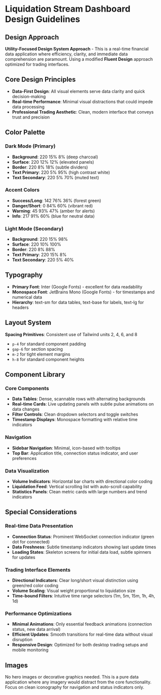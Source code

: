 # Liquidation Stream Dashboard Design Guidelines

## Design Approach
**Utility-Focused Design System Approach** - This is a real-time financial data application where efficiency, clarity, and immediate data comprehension are paramount. Using a modified **Fluent Design** approach optimized for trading interfaces.

## Core Design Principles
- **Data-First Design**: All visual elements serve data clarity and quick decision-making
- **Real-time Performance**: Minimal visual distractions that could impede data processing
- **Professional Trading Aesthetic**: Clean, modern interface that conveys trust and precision

## Color Palette

### Dark Mode (Primary)
- **Background**: 220 15% 8% (deep charcoal)
- **Surface**: 220 12% 12% (elevated panels)
- **Border**: 220 8% 18% (subtle dividers)
- **Text Primary**: 220 5% 95% (high contrast white)
- **Text Secondary**: 220 5% 70% (muted text)

### Accent Colors
- **Success/Long**: 142 76% 36% (forest green)
- **Danger/Short**: 0 84% 60% (vibrant red)
- **Warning**: 45 93% 47% (amber for alerts)
- **Info**: 217 91% 60% (blue for neutral data)

### Light Mode (Secondary)
- **Background**: 220 15% 98%
- **Surface**: 220 10% 100%
- **Border**: 220 8% 88%
- **Text Primary**: 220 15% 8%
- **Text Secondary**: 220 5% 40%

## Typography
- **Primary Font**: Inter (Google Fonts) - excellent for data readability
- **Monospace Font**: JetBrains Mono (Google Fonts) - for timestamps and numerical data
- **Hierarchy**: text-sm for data tables, text-base for labels, text-lg for headers

## Layout System
**Spacing Primitives**: Consistent use of Tailwind units 2, 4, 6, and 8
- `p-4` for standard component padding
- `gap-6` for section spacing
- `m-2` for tight element margins
- `h-8` for standard component heights

## Component Library

### Core Components
- **Data Tables**: Dense, scannable rows with alternating backgrounds
- **Real-time Cards**: Live updating panels with subtle pulse animations on data changes
- **Filter Controls**: Clean dropdown selectors and toggle switches
- **Timestamp Displays**: Monospace formatting with relative time indicators

### Navigation
- **Sidebar Navigation**: Minimal, icon-based with tooltips
- **Top Bar**: Application title, connection status indicator, and user preferences

### Data Visualization
- **Volume Indicators**: Horizontal bar charts with directional color coding
- **Liquidation Feed**: Vertical scrolling list with auto-scroll capability
- **Statistics Panels**: Clean metric cards with large numbers and trend indicators

## Special Considerations

### Real-time Data Presentation
- **Connection Status**: Prominent WebSocket connection indicator (green dot for connected)
- **Data Freshness**: Subtle timestamp indicators showing last update times
- **Loading States**: Skeleton screens for initial data load, subtle spinners for updates

### Trading Interface Elements
- **Directional Indicators**: Clear long/short visual distinction using green/red color coding
- **Volume Scaling**: Visual weight proportional to liquidation size
- **Time-bound Filters**: Intuitive time range selectors (1m, 5m, 15m, 1h, 4h, 1d)

### Performance Optimizations
- **Minimal Animations**: Only essential feedback animations (connection status, new data arrival)
- **Efficient Updates**: Smooth transitions for real-time data without visual disruption
- **Responsive Design**: Optimized for both desktop trading setups and mobile monitoring

## Images
No hero images or decorative graphics needed. This is a pure data application where any imagery would distract from the core functionality. Focus on clean iconography for navigation and status indicators only.